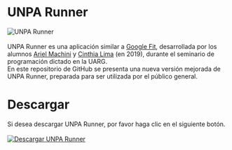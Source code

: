 # UNPA Runner
![UNPA Runner](https://i.imgur.com/PBdTuMR.png)\
<br/>UNPA Runner es una aplicación similar a [Google Fit](https://play.google.com/store/apps/details?id=com.google.android.apps.fitness), desarrollada por los alumnos [Ariel Machini](https://github.com/arielmachini) y [Cinthia Lima](https://github.com/CinthiaLima) (en 2019), durante el seminario de programación dictado en la UARG.\
En este repositorio de GitHub se presenta una nueva versión mejorada de UNPA Runner, preparada para ser utilizada por el público general.
# Descargar
Si desea descargar UNPA Runner, por favor haga clic en el siguiente botón.\
<br/>[![Descargar UNPA Runner](https://github.com/arielmachini/UNPARunnerQ2MGPS/blob/main/Im%C3%A1genes/Boton_descargar.png)](https://github.com/arielmachini/UNPARunner/releases/latest)
